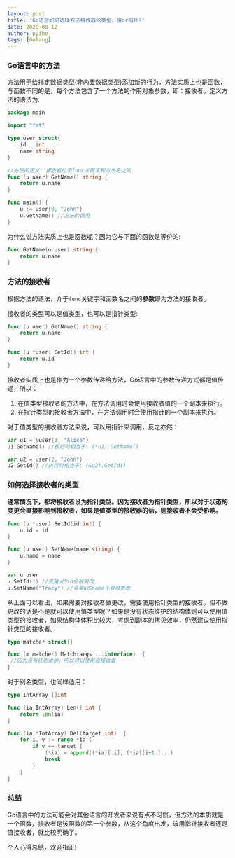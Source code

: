 ```yaml
---
layout: post
title: 'Go语言如何选择方法接收器的类型，值or指针?'
date: 2020-08-12
author: pyihe
tags: [Golang]
---
```


### Go语言中的方法

方法用于给指定数据类型(非内置数据类型)添加新的行为，方法实质上也是函数，与函数不同的是，每个方法包含了一个方法的作用对象参数，即：接收者。定义方法的语法为: 

```go
package main

import "fmt"

type user struct{
    id   int
    name string 
}

//方法的定义: 接收者位于func关键字和方法名之间
func (u user) GetName() string {
    return u.name
}

func main() {
    u := user{0, "John"}
    u.GetName() //方法的调用
}

```

为什么说方法实质上也是函数呢？因为它与下面的函数是等价的: 

```go
func GetName(u user) string {
    return u.name
}
```

### 方法的接收者

根据方法的语法，介于`func`关键字和函数名之间的**参数**即为方法的接收者。

接收者的类型可以是值类型，也可以是指针类型: 

```go
func (u user) GetName() string {
    return u.name
}

func (u *user) GetId() int {
    return u.id
}
```

接收者实质上也是作为一个参数传递给方法，Go语言中的参数传递方式都是值传递，所以：
1. 在值类型接收者的方法中，在方法调用时会使用接收者值的一个副本来执行。
2. 在指针类型的接收者方法中，在方法调用时会使用指针的一个副本来执行。

对于值类型的接收者方法来说，可以用指针来调用，反之亦然：

```go
var u1 = &user{1, "Alice"}
u1.GetName() //执行时相当于: (*u1).GetName()

var u2 = user{2, "John"}
u2.GetId() //执行时相当于: (&u2).GetId()
```

### 如何选择接收者的类型

**通常情况下，都将接收者设为指针类型。因为接收者为指针类型，所以对于状态的变更会直接影响到接收者，如果是值类型的接收器的话，则接收者不会受影响。**

```go
func (u *user) SetId(id int) {
    u.id = id
}

func (u user) SetName(name string) {
    u.name = name
}

var u user
u.SetId(1) //变量u的id会被更改
u.SetName("Tracy") //变量u的name不会被更改
```

从上面可以看出，如果需要对接收者做更改，需要使用指针类型的接收者。但不做更改的话是不是就可以使用值类型呢？如果是没有状态维护的结构体则可以使用值类型的接收者，如果结构体体积比较大，考虑到副本的拷贝效率，仍然建议使用指针类型的接收者。

```go
type matcher struct{}

func (m matcher) Match(args ...interface)  {
 //因为没有状态维护，所以可以使用值接收者
}
```

对于别名类型，也同样适用：

```go
type IntArray []int

func (ia IntArray) Len() int {
    return len(ia)
}

func (ia *IntArray) Del(target int)  {
    for i, v := range *ia {
        if v == target {
            (*ia) = append((*ia)[:i], (*ia)[i+1:]...)
            break
        }   
    }
}
```

### 总结

Go语言中的方法可能会对其他语言的开发者来说有点不习惯，但方法的本质就是一个函数，接收者是该函数的第一个参数，从这个角度出发，该用指针接收者还是值接收者，就比较明确了。

个人心得总结，欢迎指正!
